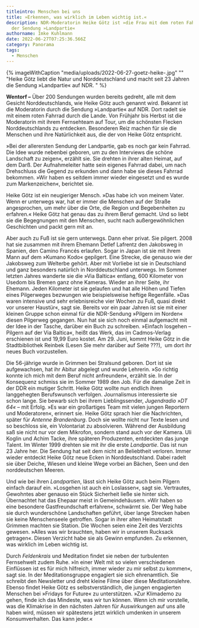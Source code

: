 ```yaml
---
titleintro: Menschen bei uns
title: »Erkennen, was wirklich im Leben wichtig ist.«
description: NDR-Moderatorin Heike Götz ist »die Frau mit dem roten Fahrrad« in
  der Sendung »Landpartie«
authorname: Imke Kuhlmann
date: 2022-06-27T07:25:36.566Z
category: Panorama
tags:
  - Menschen
---
```

{% imageWithCaption "media/uploads/2022-06-27-goetz-heike-.jpg" "" "Heike Götz liebt die Natur und Norddeutschland und macht seit 23 Jahren die Sendung »Landpartie« auf NDR.     " %}

**Wentorf –** Über 200 Sendungen wurden bereits gedreht, alle mit dem Gesicht Norddeutschlands, wie Heike Götz auch genannt wird. Bekannt ist die Moderatorin durch die Sendung »Landpartie« auf NDR. Dort radelt sie mit einem roten Fahrrad durch die Lande. Von Frühjahr bis Herbst ist die Moderatorin mit ihrem Fernsehteam auf Tour, um die schönsten Flecken Norddeutschlands zu entdecken. Besonderen Reiz machen für sie die Menschen und ihre Natürlichkeit aus, die der von Heike Götz entspricht. 

»Bei der allerersten Sendung der Landpartie, gab es noch gar kein Fahrrad. Die Idee wurde nebenbei geboren, um zu den Interviews die schöne Landschaft zu zeigen«, erzählt sie. Sie drehten in ihrer alten Heimat, auf dem Darß. Der Aufnahmeleiter hatte sein eigenes Fahrrad dabei, um nach Drehschluss die Gegend zu erkunden und dann habe sie dieses Fahrrad bekommen. »Wir haben es seitdem immer wieder eingesetzt und es wurde zum Markenzeichen«, berichtet sie. 

Heike Götz ist ein neugieriger Mensch. »Das habe ich von meinem Vater. Wenn er unterwegs war, hat er immer die Menschen auf der Straße angesprochen, um mehr über die Orte, die Region und Begebenheiten zu erfahren.« Heike Götz hat genau das zu ihrem Beruf gemacht. Und so liebt sie die Begegnungen mit den Menschen, sucht nach außergewöhnlichen Geschichten und packt gern mit an. 

Aber auch zu Fuß ist sie gern unterwegs. Dann eher privat. Sie pilgert. 2008 hat sie zusammen mit ihrem Ehemann Detlef Lafrentz den Jakobsweg in Spanien, den Camino Francés erlaufen. Sogar in Japan ist sie mit ihrem Mann auf dem »Kumano Kodo« gepilgert. Eine Strecke, die genauso wie der Jakobsweg zum Welterbe gehört. Aber mit Vorliebe ist sie in Deutschland und ganz besonders natürlich in Norddeutschland unterwegs. Im Sommer letzten Jahres wanderte sie die »Via Baltica« entlang, 600 Kilometer von Usedom bis Bremen ganz ohne Kameras. Wieder an ihrer Seite, ihr Ehemann. Jeden Kilometer ist sie gelaufen und hat alle Höhen und Tiefen eines Pilgerweges bezwungen wie beispielsweise heftige Regenfälle. »Das waren intensive und sehr erlebnisreiche vier Wochen zu Fuß, quasi direkt vor unserer Haustür«, sagt sie. Bereits vor ein paar Jahren ist sie mit einer kleinen Gruppe schon einmal für die NDR-Sendung »Pilgern im Norden« diesen Pilgerweg gegangen. Nun hat sie sich noch einmal aufgemacht mit der Idee in der Tasche, darüber ein Buch zu schreiben. »Einfach losgehen – Pilgern auf der Via Baltica«, heißt das Werk, das im Cadmos-Verlag erschienen ist und 19,99 Euro kostet. Am 29. Juni, kommt Heike Götz in die Stadtbibliothek Reinbek (Lesen Sie mehr darüber auf Seite ???),  um dort ihr neues Buch vorzustellen. 

Die 56-jährige wurde in Grimmen bei Stralsund geboren. Dort ist sie aufgewachsen, hat ihr Abitur abgelegt und wurde Lehrerin. »So richtig konnte ich mich mit dem Beruf nicht anfreunden«, erzählt sie. In der Konsequenz schmiss sie im Sommer 1989 den Job. Für die damalige Zeit in der DDR ein mutiger Schritt. Heike Götz wollte nun endlich ihren langgehegten Berufswunsch verfolgen. Journalismus interessierte sie schon lange. Sie bewarb sich bei ihrem Lieblingssender, *Jugendradio »DT 64«* – mit Erfolg. »Es war ein großartiges Team mit vielen jungen Reportern und Moderatoren«, erinnert sie. Heike Götz sprach hier die Nachrichten, später für *Antenne Brandenburg*. Doch sie wollte nicht nur Texte lesen und so beschloss sie, ein Volontariat zu absolvieren. Während der Ausbildung saß sie nicht nur vor dem Mikrofon, sondern stand auch vor der Kamera. Uli Koglin und Achim Tacke, ihre späteren Produzenten, entdeckten das junge Talent. Im Winter 1999 drehten sie mit ihr die erste *Landpartie*. Das ist nun 23 Jahre her. Die Sendung hat seit dem nicht an Beliebtheit verloren. Immer wieder entdeckt Heike Götz neue Ecken in Norddeutschland. Dabei radelt sie über Deiche, Wiesen und kleine Wege vorbei an Bächen, Seen und den norddeutschen Meeren. 

Und wie bei ihren *Landpartien*, lässt sich Heike Götz auch beim Pilgern einfach darauf ein. »Losgehen ist auch ein Loslassen«, sagt sie. Vertrautes, Gewohntes aber genauso ein Stück Sicherheit ließe sie hinter sich. Übernachtet hat das Ehepaar meist in Gemeindehäusern. »Wir haben so eine besondere Gastfreundschaft erfahren«, schwärmt sie. Der Weg habe sie durch wunderschöne Landschaften geführt, über lange Strecken haben sie keine Menschenseele getroffen. Sogar in ihrer alten Heimatstadt Grimmen machten sie Station. Die Wochen seien eine Zeit des Verzichts gewesen. »Alles was wir brauchten, haben wir in unserem Rucksack getragen«. Diesen Verzicht habe sie als Gewinn empfunden. Zu erkennen, was wirklich im Leben wichtig ist. 

Durch *Feldenkrais* und Meditation findet sie neben der turbulenten Fernsehwelt zudem Ruhe. »In einer Welt mit so vielen verschiedenen Einflüssen ist es für mich hilfreich, immer wieder zu mir selbst zu kommen«, sagt sie. In der Meditationsgruppe engagiert sie sich ehrenamtlich. Sie schreibt den Newsletter und dreht kleine Filme über diese Meditationslehre. Ebenso findet Heike Götz es selbstverständlich, die jungen engagierten Menschen bei »Fridays for Future« zu unterstützen. »Zur Klimademo zu gehen, finde ich das Mindeste, was wir tun können. Wenn ich mir vorstelle, was die Klimakrise in den nächsten Jahren für Auswirkungen auf uns alle haben wird, müssen wir spätestens jetzt wirklich umdenken in unserem Konsumverhalten. Das kann jeder.«